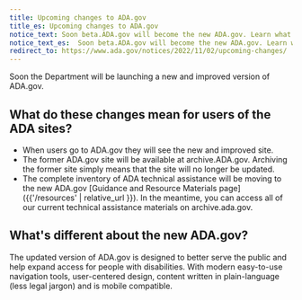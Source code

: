 ```yaml
---
title: Upcoming changes to ADA.gov
title_es: Upcoming changes to ADA.gov
notice_text: Soon beta.ADA.gov will become the new ADA.gov. Learn what to expect.
notice_text_es:  Soon beta.ADA.gov will become the new ADA.gov. Learn what to expect.
redirect_to: https://www.ada.gov/notices/2022/11/02/upcoming-changes/
---
```


Soon the Department will be launching a new and improved version of ADA.gov.

## What do these changes mean for users of the ADA sites?

- When users go to ADA.gov they will see the new and improved site.
- The former ADA.gov site will be available at archive.ADA.gov. Archiving the former site simply means that the site will no longer be updated.
- The complete inventory of ADA technical assistance will be moving to the new ADA.gov [Guidance and Resource Materials page]({{'/resources' | relative_url }}). In the meantime, you can access all of our current technical assistance materials on archive.ada.gov.

## What's different about the new ADA.gov?

The updated version of ADA.gov is designed to better serve the public and help expand access for people with disabilities. With modern easy-to-use navigation tools, user-centered design, content written in plain-language (less legal jargon) and is mobile compatible.
